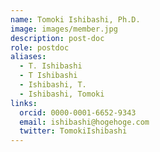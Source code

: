 ```yaml
---
name: Tomoki Ishibashi, Ph.D.
image: images/member.jpg
description: post-doc
role: postdoc
aliases:
  - T. Ishibashi
  - T Ishibashi
  - Ishibashi, T.
  - Ishibashi, Tomoki
links:
  orcid: 0000-0001-6652-9343
  email: ishibashi@hogehoge.com
  twitter: TomokiIshibashi
---
```


